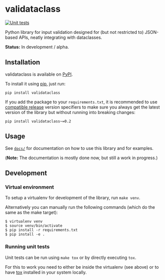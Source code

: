 # validataclass

[![Unit tests](https://github.com/binary-butterfly/validataclass/actions/workflows/tests.yml/badge.svg)](https://github.com/binary-butterfly/validataclass/actions/workflows/tests.yml)

Python library for input validation designed for (but not restricted to) JSON-based APIs, neatly integrating with dataclasses. 

**Status:** In development / alpha.


## Installation

validataclass is available on [PyPI](https://pypi.org/project/validataclass/).

To install it using [pip](https://pip.pypa.io/en/stable/getting-started/), just run:

```shell
pip install validataclass
```

If you add the package to your `requirements.txt`, it is recommended to use [compatible release](https://www.python.org/dev/peps/pep-0440/#compatible-release)
version specifiers to make sure you always get the latest version of the library but without running into breaking changes:

```shell
pip install validataclass~=0.2
```


## Usage

See [`docs/`](docs/index.md) for documentation on how to use this library and for examples.

(**Note:** The documentation is mostly done now, but still a work in progress.)


## Development

### Virtual environment

To setup a virtualenv for development of the library, run `make venv`.

Alternatively you can manually run the following commands (which do the same as the make target):

```
$ virtualenv venv
$ source venv/bin/activate
$ pip install -r requirements.txt
$ pip install -e .
```


### Running unit tests

Unit tests can be run using `make tox` or by directly executing `tox`.

For this to work you need to either be inside the virtualenv (see above) or to have [tox](https://tox.wiki/en/latest/) installed
in your system locally.
